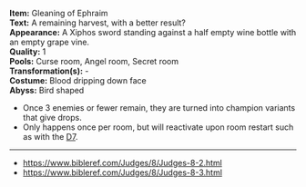 **Item:** Gleaning of Ephraim
<br>
**Text:** A remaining harvest, with a better result?
<br>
**Appearance:** A Xiphos sword standing against a half empty wine bottle with an empty grape vine.
<br>
**Quality:** 1
<br>
**Pools:** Curse room, Angel room, Secret room
<br>
**Transformation(s):** -
<br>
**Costume:** Blood dripping down face
<br>
**Abyss:** Bird shaped

- Once 3 enemies or fewer remain, they are turned into champion variants that give drops.
- Only happens once per room, but will reactivate upon room restart such as with the [D7](https://bindingofisaacrebirth.fandom.com/wiki/D7).

---

- https://www.bibleref.com/Judges/8/Judges-8-2.html
- https://www.bibleref.com/Judges/8/Judges-8-3.html